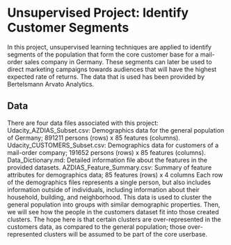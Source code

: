 # Unsupervised Project: Identify Customer Segments
In this project, unsupervised learning techniques are applied to identify segments of the population that form the core customer base for a mail-order sales company in Germany. These segments can later be used to direct marketing campaigns towards audiences that will have the highest expected rate of returns. The data that is used has been provided by Bertelsmann Arvato Analytics.

## Data
There are four data files associated with this project:
Udacity_AZDIAS_Subset.csv: Demographics data for the general population of Germany; 891211 persons (rows) x 85 features (columns).
Udacity_CUSTOMERS_Subset.csv: Demographics data for customers of a mail-order company; 191652 persons (rows) x 85 features (columns).
Data_Dictionary.md: Detailed information file about the features in the provided datasets.
AZDIAS_Feature_Summary.csv: Summary of feature attributes for demographics data; 85 features (rows) x 4 columns
Each row of the demographics files represents a single person, but also includes information outside of individuals, including information about their household, building, and neighborhood.
This data is used to cluster the general population into groups with similar demographic properties. Then, we will see how the people in the customers dataset fit into those created clusters. The hope here is that certain clusters are over-represented in the customers data, as compared to the general population; those over-represented clusters will be assumed to be part of the core userbase.

